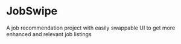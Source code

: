 # JobSwipe
A job recommendation project with easily swappable UI to get more enhanced and relevant job listings
